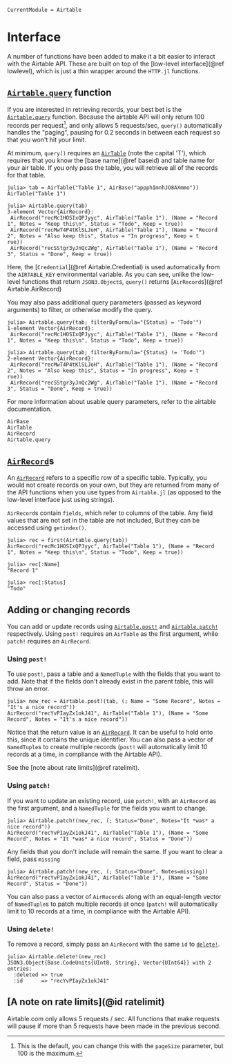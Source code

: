 ```@meta
CurrentModule = Airtable
```

# Interface

A number of functions have been added to make it a bit easier
to interact with the Airtable API.
These are built on top of the [low-level interface](@ref lowlevel),
which is just a thin wrapper around the `HTTP.jl` functions.

## [`Airtable.query`](@ref) function

If you are interested in retrieving records,
your best bet is the [`Airtable.query`](@ref) function.
Because the airtable API will only return 100 records per request[^1],
and only allows 5 requests/sec,
`query()` automatically handles the "paging", pausing for 0.2 seconds
in between each request so that you won't hit your limit.

At minimum, `query()` requires an [`AirTable`](@ref) (note the capital 'T'),
which requires that you know the [base name](@ref baseid)
and table name for your air table.
If you only pass the table, you will retrieve all of the records
for that table.

```julia-repl
julia> tab = AirTable("Table 1", AirBase("appphImnhJO8AXmmo"))
AirTable("Table 1")

julia> Airtable.query(tab)
3-element Vector{AirRecord}:
 AirRecord("recMc1HOSIxQPJyyc", AirTable("Table 1"), (Name = "Record 1", Notes = "Keep this\n", Status = "Todo", Keep = true))
 AirRecord("recMwT4P4tKlSLJoH", AirTable("Table 1"), (Name = "Record 2", Notes = "Also keep this", Status = "In progress", Keep = t
rue))
 AirRecord("recSStgr3yJnQc2Wg", AirTable("Table 1"), (Name = "Record 3", Status = "Done", Keep = true))
```

Here, the [`Credential`](@ref Airtable.Credential) is used automatically from the `AIRTABLE_KEY`
environmental variable.
As you can see, unlike the low-level functions that return
`JSON3.Object`s, `query()` returns [`AirRecord`s](@ref Airtable.AirRecord)

You may also pass additional query parameters (passed as keyword arguments) to filter,
or otherwise modify the query.

```julia-repl
julia> Airtable.query(tab; filterByFormula="{Status} = 'Todo'")
1-element Vector{AirRecord}:
 AirRecord("recMc1HOSIxQPJyyc", AirTable("Table 1"), (Name = "Record 1", Notes = "Keep this\n", Status = "Todo", Keep = true))

julia> Airtable.query(tab; filterByFormula="{Status} != 'Todo'")
2-element Vector{AirRecord}:
 AirRecord("recMwT4P4tKlSLJoH", AirTable("Table 1"), (Name = "Record 2", Notes = "Also keep this", Status = "In progress", Keep = t
rue))
 AirRecord("recSStgr3yJnQc2Wg", AirTable("Table 1"), (Name = "Record 3", Status = "Done", Keep = true))
```

For more information about usable query parameters, refer to the airtable documentation.

```@docs
AirBase
AirTable
AirRecord
Airtable.query
```

## [`AirRecord`](@ref)s

An [`AirRecord`](@ref) refers to a specific row of a specific table.
Typically, you would not create records on your own,
but they are returned from many of the API functions
when you use types from `Airtable.jl`
(as opposed to the low-level interface just using strings).

`AirRecord`s contain `fields`, which refer to columns of the table.
Any field values that are not set in the table are not included,
But they can be accessed using `getindex()`.

```julia-repl
julia> rec = first(Airtable.query(tab))
AirRecord("recMc1HOSIxQPJyyc", AirTable("Table 1"), (Name = "Record 1", Notes = "Keep this\n", Status = "Todo", Keep = true))

julia> rec[:Name]
"Record 1"

julia> rec[:Status]
"Todo"
```

## Adding or changing records

You can add or update records using [`Airtable.post!`](@ref)
and [`Airtable.patch!`](@ref) respectively.
Using `post!` requires an `AirTable` as the first argument,
while `patch!` requires an `AirRecord`.

### Using `post!`

To use `post!`,
pass a table and a `NamedTuple` with the fields that you want to add.
Note that if the fields don't already exist in the parent table,
this will throw an error.

```julia-repl
julia> new_rec = Airtable.post!(tab, (; Name = "Some Record", Notes = "It's a nice record"))
AirRecord("recYvPIayZx1okJ41", AirTable("Table 1"), (Name = "Some Record", Notes = "It's a nice record"))
```

Notice that the return value is an [`AirRecord`](@ref).
It can be useful to hold onto this, since it contains the unique identifier.
You can also pass a vector of `NamedTuple`s to create multiple records
(`post!` will automatically limit 10 records at a time, in compliance with the Airtable API).

See the [note about rate limits](@ref ratelimit).

### Using `patch!`

If you want to update an existing record,
use `patch!`, with an `AirRecord` as the first argument,
and a `NamedTuple` for the fields you want to change.

```julia-repl
julia> Airtable.patch!(new_rec, (; Status="Done", Notes="It *was* a nice record"))
AirRecord("recYvPIayZx1okJ41", AirTable("Table 1"), (Name = "Some Record", Notes = "It *was* a nice record", Status = "Done"))
```

Any fields that you don't include will remain the same.
If you want to clear a field, pass `missing`

```julia-repl
julia> Airtable.patch!(new_rec, (; Status="Done", Notes=missing))
AirRecord("recYvPIayZx1okJ41", AirTable("Table 1"), (Name = "Some Record", Status = "Done"))
```

You can also pass a vector of `AirRecords`
along with an equal-length vector of `NamedTuple`s to patch multiple records at once
(`patch!` will automatically limit to 10 records at a time, in compliance with the Airtable API).

### Using `delete!`

To remove a record, simply pass an `AirRecord` with the same `id` to [`delete!`](@ref).

```julia-repl
julia> Airtable.delete!(new_rec)
JSON3.Object{Base.CodeUnits{UInt8, String}, Vector{UInt64}} with 2 entries:
  :deleted => true
  :id      => "recYvPIayZx1okJ41"
```

[^1]: This is the default, you can change this with the `pageSize` parameter,
      but 100 is the maximum.

## [A note on rate limits](@id ratelimit)

Airtable.com only allows 5 requests / sec.
All functions that make requests will pause
if more than 5 requests have been made in the previous second.
